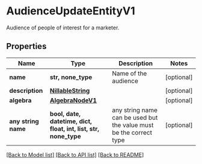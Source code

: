 # AudienceUpdateEntityV1

Audience of people of interest for a marketer.

## Properties
Name | Type | Description | Notes
------------ | ------------- | ------------- | -------------
**name** | **str, none_type** | Name of the audience | [optional] 
**description** | [**NillableString**](NillableString.md) |  | [optional] 
**algebra** | [**AlgebraNodeV1**](AlgebraNodeV1.md) |  | [optional] 
**any string name** | **bool, date, datetime, dict, float, int, list, str, none_type** | any string name can be used but the value must be the correct type | [optional]

[[Back to Model list]](../README.md#documentation-for-models) [[Back to API list]](../README.md#documentation-for-api-endpoints) [[Back to README]](../README.md)



